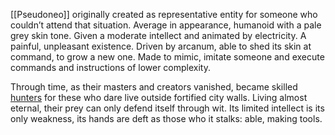 [[Pseudoneo]] originally created as representative entity for someone who couldn’t attend that situation.
Average in appearance, humanoid with a pale grey skin tone. 
Given a moderate intellect and animated by electricity. 
	A painful, unpleasant existence.
Driven by arcanum, able to shed its skin at command, to grow a new one. 
Made to mimic, imitate someone and execute commands and instructions of lower complexity. 

Through time, as their masters and creators vanished, became skilled [hunters](Hunt) for these who dare live outside fortified city walls. 
Living almost eternal, their prey can only defend itself through wit. 
Its limited intellect is its only weakness, its hands are deft as those who it stalks: able, making tools. 
